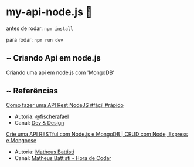# my-api-node.js 🌱
<p>antes de rodar: <code>npm install</code> </p>
<p>para rodar: <code>npm run dev</code></p>

## ~ Criando Api em node.js
<p>Criando uma api em node.js com 'MongoDB'</p>

## ~ Referências
<p>
<a href="https://www.youtube.com/watch?v=qGpOKeYSzqc">
    Como fazer uma API Rest NodeJS #fácil #rápido
</a>
<ul>
    <li>Autoria: 
        <a href="https://www.instagram.com/fischerafael">@fischerafael</a>
    </li>
    <li>Canal:
        <a href="https://www.youtube.com/channel/UCz75xXTimMhZkbK__XOM8hQ">Dev & Design</a>
    </li>
</ul>
<a href="https://www.youtube.com/watch?v=K5QaTfE5ylk">
    Crie uma API RESTful com Node.js e MongoDB | CRUD com Node, Express e Mongoose
</a>
<ul>
    <li>Autoria: 
        <a href="https://github.com/matheusbattistil">Matheus Battisti</a>
    </li>
    <li>Canal:
        <a href="https://www.youtube.com/channel/UCDoFiMhpOnLFq1uG4RL4xag"> Matheus Battisti - Hora de Codar
</a>
    </li>
</ul>
</p>
